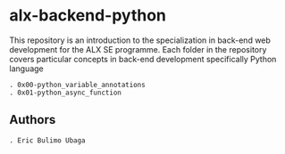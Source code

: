 # alx-backend-python

This repository is an introduction to the specialization in back-end web
development for the ALX SE programme.
Each folder in the repository covers particular concepts in back-end
development specifically Python language

    . 0x00-python_variable_annotations
    . 0x01-python_async_function

## Authors

	. Eric Bulimo Ubaga

